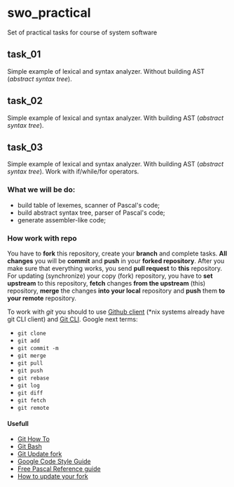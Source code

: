 # swo_practical
Set of practical tasks for course of system software


## task_01
Simple example of lexical and syntax analyzer. Without building AST (*abstract syntax tree*).


## task_02
Simple example of lexical and syntax analyzer. With building AST (*abstract syntax tree*).


## task_03
Simple example of lexical and syntax analyzer. With building AST (*abstract syntax tree*).
Work with if/while/for operators.


### What we will be do:
- build table of lexemes, scanner of Pascal's code;
- build abstract syntax tree, parser of Pascal's code;
- generate assembler-like code;


### How work with repo
You have to **fork** this repository, create your **branch** and complete tasks. **All changes** you will be **commit** and **push** in your **forked repository**.
After you make sure that everything works, you send **pull request** to **this** repository.
For updating (synchronize) your copy (fork) repository, you have to **set upstream** to this repository, **fetch** changes **from the upstream** (this) repository, **merge** the changes **into your local** repository and **push** them **to your remote** repository.

To work with *git* you should to use [Github client](https://desktop.github.com/) (*nix systems already have git CLI client) and [Git CLI](https://gitforwindows.org/).
Google next terms:
- `git clone`
- `git add `
- `git commit -m`
- `git merge`
- `git pull`
- `git push`
- `git rebase`
- `git log`
- `git diff`
- `git fetch`
- `git remote`


#### Usefull
- [Git How To](https://githowto.com/ru/setup)
- [Git Bash](https://gitforwindows.org/)
- [Git Update fork](https://help.github.com/en/articles/syncing-a-fork)
- [Google Code Style Guide](https://google.github.io/styleguide/cppguide.html)
- [Free Pascal Reference guide](https://www.freepascal.org/docs-html/current/ref/ref.html)
- [How to update your fork](https://stackoverflow.com/questions/20984802/how-can-i-keep-my-fork-in-sync-without-adding-a-separate-remote/21131381#21131381)
